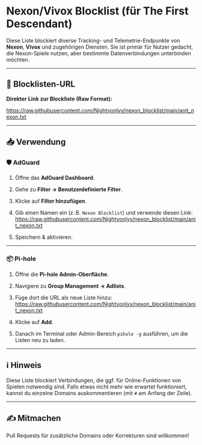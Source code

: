 # Nexon/Vivox Blocklist (für The First Descendant)

Diese Liste blockiert diverse Tracking- und Telemetrie-Endpunkte von **Nexon**, **Vivox** und zugehörigen Diensten. Sie ist primär für Nutzer gedacht, die Nexon-Spiele nutzen, aber bestimmte Datenverbindungen unterbinden möchten.

---

## 🔗 Blocklisten-URL

**Direkter Link zur Blockliste (Raw Format):**

https://raw.githubusercontent.com/Nightyonlyy/nexon_blocklist/main/anit_nexon.txt


---

## 📥 Verwendung

### 🛡️ AdGuard

1. Öffne das **AdGuard Dashboard**.
2. Gehe zu **Filter → Benutzerdefinierte Filter**.
3. Klicke auf **Filter hinzufügen**.
4. Gib einen Namen ein (z. B. `Nexon Blocklist`) und verwende diesen Link:
https://raw.githubusercontent.com/Nightyonlyy/nexon_blocklist/main/anit_nexon.txt

5. Speichern & aktivieren.

---

### 📦 Pi-hole

1. Öffne die **Pi-hole Admin-Oberfläche**.
2. Navigiere zu **Group Management → Adlists**.
3. Füge dort die URL als neue Liste hinzu:
https://raw.githubusercontent.com/Nightyonlyy/nexon_blocklist/main/anit_nexon.txt

4. Klicke auf **Add**.
5. Danach im Terminal oder Admin-Bereich `pihole -g` ausführen, um die Listen neu zu laden.

---

## ℹ️ Hinweis

Diese Liste blockiert Verbindungen, die ggf. für Online-Funktionen von Spielen notwendig sind. Falls etwas nicht mehr wie erwartet funktioniert, kannst du einzelne Domains auskommentieren (mit `#` am Anfang der Zeile).

---

## ✍️ Mitmachen

Pull Requests für zusätzliche Domains oder Korrekturen sind willkommen!
